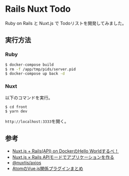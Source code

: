 # Rails Nuxt Todo

Ruby on Rails と Nuxt.js で Todoリストを開発してみました。

## 実行方法
### Ruby
```bash
$ docker-compose build
$ rm -f /app/tmp/pids/server.pid
$ docker-compose up back -d
```

### Nuxt
以下のコマンドを実行。
```bash
$ cd front
$ yarn dev
```

`http://localhost:3333`を開く。<br>


## 参考
- [Nuxt.js + Rails(API) on DockerのHello Worldするべ！](https://qiita.com/at-946/items/08de3c9d7611f62b1894)
- [Nuxt.js × Rails APIモードでアプリケーションを作る](https://qiita.com/rearail/items/0141dd7c754c97f009e3)
- [@nuxtjs/axios](https://www.npmjs.com/package/@nuxtjs/axios)
- [AtomのVue.js関係プラグインまとめ](https://qiita.com/mrmr/items/f6927eb2fe5aa13a2f90)
